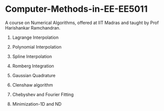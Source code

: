 # Computer-Methods-in-EE-EE5011
A course on Numerical Algorithms, offered at IIT Madras and taught by Prof Harishankar Ramchandran.

1. Lagrange Interpolation

2. Polynomial Interpolation

3. Spline Interpolation

4. Romberg Integration

5. Gaussian Quadrature

6. Clenshaw algorithm

7. Chebyshev and Fourier Fitting

8. Minimization-1D and ND
